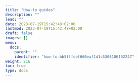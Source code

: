 ```yaml
---
title: "How-to guides"
description: ""
lead: ""
date: 2023-07-19T15:42:48+02:00
lastmod: 2023-07-19T15:42:48+02:00
draft: false
images: []
menu:
  docs:
    parent: ""
    identifier: "how-to-bb5fffcef660eaf1d1c5308186152247"
weight: 216
toc: true
type: docs
---
```

